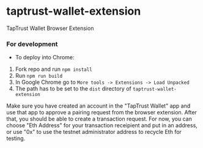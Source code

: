 # taptrust-wallet-extension
TapTrust Wallet Browser Extension 

### For development

* To deploy into Chrome:

1. Fork repo and run `npm install`
2. Run `npm run build`
3. In Google Chrome go to `More tools -> Extensions -> Load Unpacked`
4. The path has to be set to the `dist` directory of `taptrust-wallet-extension`

Make sure you have created an account in the "TapTrust Wallet" app and use that app to approve a pairing request from the browser extension. After that, you should be able to create a transaction request. For now, you can choose "Eth Address" for your transaction receipient and put in an address, or use "0x" to use the testnet administrator address to recycle Eth for testing. 
